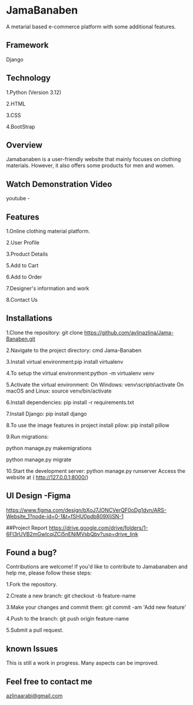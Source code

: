 # JamaBanaben

A metarial based e-commerce platform with some additional features.


##  Framework
Django
## Technology 

1.Python (Version 3.12)

2.HTML

3.CSS

4.BootStrap
## Overview

Jamabanaben is a user-friendly website that mainly focuses on clothing materials. However, it also offers some products for men and women.
## Watch Demonstration Video

youtube -
## Features
1.Online clothing material platform.

2.User Profile

3.Product Details

5.Add to Cart

6.Add to Order

7.Designer's information and work

8.Contact Us
## Installations

1.Clone the repository: git clone https://github.com/aylinazlina/Jama-Banaben.git

2.Navigate to the project directory: cmd Jama-Banaben

3.Install virtual environment:pip install virtualenv

4.To setup the virtual environment:python -m virtualenv venv

5.Activate the virtual environment: On Windows: venv\scripts\activate On macOS and Linux: source venv/bin/activate

6.Install dependencies: pip install -r requirements.txt

7.Install Django: pip install django

8.To use the image features in project install pilow: pip install pillow

9.Run migrations: 

python manage.py makemigrations

python manage.py migrate

10.Start the development server: python manage.py runserver
Access the website at ( http://127.0.0.1:8000/)

## UI Design -Figma

https://www.figma.com/design/bXoJ7JONCVerQF0oDg1dyn/ARS-Website_1?node-id=0-1&t=fSHU0pdb809XliSN-1

##Project Report
https://drive.google.com/drive/folders/1-6FI3rUVB2mGwlcqiZCi5nENjMVsbQbv?usp=drive_link


## Found a bug?

Contributions are welcome! If you'd like to contribute to Jamabanaben and help me, please follow these steps:

1.Fork the repository.

2.Create a new branch: git checkout -b feature-name

3.Make your changes and commit them: git commit -am 'Add new feature'

4.Push to the branch: git push origin feature-name


5.Submit a pull request.
## known Issues

This is still a work in progress. Many aspects can be improved.
## Feel free to contact me

azlinaarabi@gmail.com
